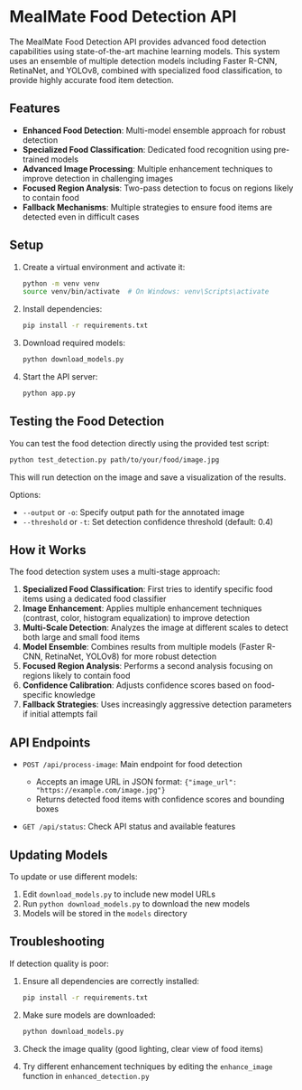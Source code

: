 <!-- @format -->

# MealMate Food Detection API

The MealMate Food Detection API provides advanced food detection capabilities
using state-of-the-art machine learning models. This system uses an ensemble of
multiple detection models including Faster R-CNN, RetinaNet, and YOLOv8,
combined with specialized food classification, to provide highly accurate food
item detection.

## Features

- **Enhanced Food Detection**: Multi-model ensemble approach for robust
  detection
- **Specialized Food Classification**: Dedicated food recognition using
  pre-trained models
- **Advanced Image Processing**: Multiple enhancement techniques to improve
  detection in challenging images
- **Focused Region Analysis**: Two-pass detection to focus on regions likely to
  contain food
- **Fallback Mechanisms**: Multiple strategies to ensure food items are detected
  even in difficult cases

## Setup

1. Create a virtual environment and activate it:

   ```bash
   python -m venv venv
   source venv/bin/activate  # On Windows: venv\Scripts\activate
   ```

2. Install dependencies:

   ```bash
   pip install -r requirements.txt
   ```

3. Download required models:

   ```bash
   python download_models.py
   ```

4. Start the API server:
   ```bash
   python app.py
   ```

## Testing the Food Detection

You can test the food detection directly using the provided test script:

```bash
python test_detection.py path/to/your/food/image.jpg
```

This will run detection on the image and save a visualization of the results.

Options:

- `--output` or `-o`: Specify output path for the annotated image
- `--threshold` or `-t`: Set detection confidence threshold (default: 0.4)

## How it Works

The food detection system uses a multi-stage approach:

1. **Specialized Food Classification**: First tries to identify specific food
   items using a dedicated food classifier
2. **Image Enhancement**: Applies multiple enhancement techniques (contrast,
   color, histogram equalization) to improve detection
3. **Multi-Scale Detection**: Analyzes the image at different scales to detect
   both large and small food items
4. **Model Ensemble**: Combines results from multiple models (Faster R-CNN,
   RetinaNet, YOLOv8) for more robust detection
5. **Focused Region Analysis**: Performs a second analysis focusing on regions
   likely to contain food
6. **Confidence Calibration**: Adjusts confidence scores based on food-specific
   knowledge
7. **Fallback Strategies**: Uses increasingly aggressive detection parameters if
   initial attempts fail

## API Endpoints

- `POST /api/process-image`: Main endpoint for food detection

  - Accepts an image URL in JSON format:
    `{"image_url": "https://example.com/image.jpg"}`
  - Returns detected food items with confidence scores and bounding boxes

- `GET /api/status`: Check API status and available features

## Updating Models

To update or use different models:

1. Edit `download_models.py` to include new model URLs
2. Run `python download_models.py` to download the new models
3. Models will be stored in the `models` directory

## Troubleshooting

If detection quality is poor:

1. Ensure all dependencies are correctly installed:

   ```bash
   pip install -r requirements.txt
   ```

2. Make sure models are downloaded:

   ```bash
   python download_models.py
   ```

3. Check the image quality (good lighting, clear view of food items)

4. Try different enhancement techniques by editing the `enhance_image` function
   in `enhanced_detection.py`
